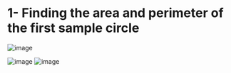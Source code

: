 <h1>
  <b> 
    1- Finding the area and perimeter of the first sample circle
   </b>
 </h1>

![image](https://user-images.githubusercontent.com/56978633/223867238-611b9076-8dbb-4942-ae5e-eb700cd1490d.png)

 
![image](https://user-images.githubusercontent.com/56978633/223868432-ff24decc-5b40-4d1b-ad2d-53616a9b137a.png)
![image](https://user-images.githubusercontent.com/56978633/223868439-428c2229-49bf-4fa7-848f-d6bdf732822b.png)


